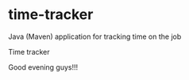 # time-tracker
Java (Maven) application for tracking time on the job

Time tracker

Good evening guys!!!
